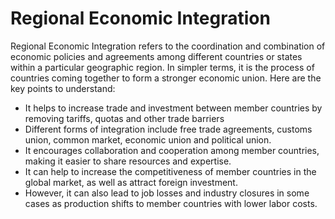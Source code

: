 # Regional Economic Integration

Regional Economic Integration refers to the coordination and combination of economic policies and agreements among different countries or states within a particular geographic region. In simpler terms, it is the process of countries coming together to form a stronger economic union. Here are the key points to understand:

* It helps to increase trade and investment between member countries by removing tariffs, quotas and other trade barriers
* Different forms of integration include free trade agreements, customs union, common market, economic union and political union.
* It encourages collaboration and cooperation among member countries, making it easier to share resources and expertise.
* It can help to increase the competitiveness of member countries in the global market, as well as attract foreign investment.
* However, it can also lead to job losses and industry closures in some cases as production shifts to member countries with lower labor costs.
